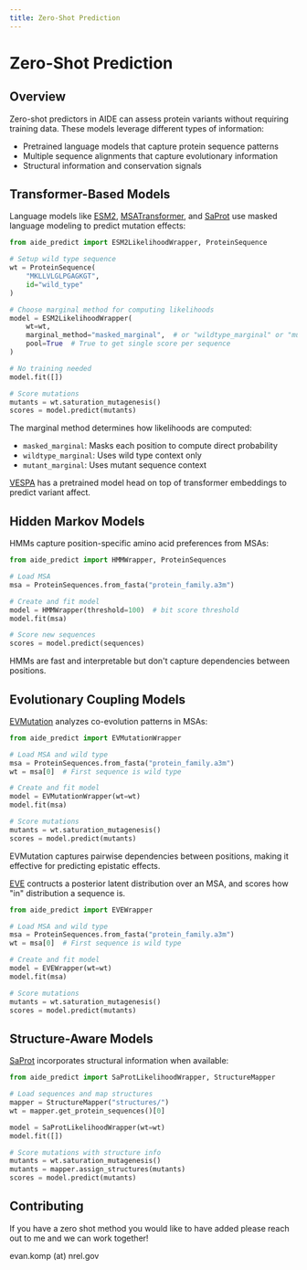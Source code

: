 ```yaml
---
title: Zero-Shot Prediction
---
```


# Zero-Shot Prediction

## Overview

Zero-shot predictors in AIDE can assess protein variants without requiring training data. These models leverage different types of information:
- Pretrained language models that capture protein sequence patterns
- Multiple sequence alignments that capture evolutionary information
- Structural information and conservation signals

## Transformer-Based Models

Language models like [ESM2](https://www.biorxiv.org/content/10.1101/2021.07.09.450648v2.full), [MSATransformer](https://www.biorxiv.org/content/10.1101/2021.07.09.450648v2.full), and [SaProt](https://www.biorxiv.org/content/10.1101/2023.10.01.560349v1) use masked language modeling to predict mutation effects:

```python
from aide_predict import ESM2LikelihoodWrapper, ProteinSequence

# Setup wild type sequence
wt = ProteinSequence(
    "MKLLVLGLPGAGKGT",
    id="wild_type"
)

# Choose marginal method for computing likelihoods
model = ESM2LikelihoodWrapper(
    wt=wt,
    marginal_method="masked_marginal",  # or "wildtype_marginal" or "mutant_marginal"
    pool=True  # True to get single score per sequence
)

# No training needed
model.fit([])

# Score mutations
mutants = wt.saturation_mutagenesis()
scores = model.predict(mutants)
```

The marginal method determines how likelihoods are computed:
- `masked_marginal`: Masks each position to compute direct probability
- `wildtype_marginal`: Uses wild type context only
- `mutant_marginal`: Uses mutant sequence context

[VESPA](https://link.springer.com/article/10.1007/s00439-021-02411-y) has a pretrained model head on top of transformer embeddings to predict variant affect.

## Hidden Markov Models

HMMs capture position-specific amino acid preferences from MSAs:

```python
from aide_predict import HMMWrapper, ProteinSequences

# Load MSA
msa = ProteinSequences.from_fasta("protein_family.a3m")

# Create and fit model
model = HMMWrapper(threshold=100)  # bit score threshold
model.fit(msa)

# Score new sequences
scores = model.predict(sequences)
```

HMMs are fast and interpretable but don't capture dependencies between positions.

## Evolutionary Coupling Models 

[EVMutation](https://pubmed.ncbi.nlm.nih.gov/28092658/) analyzes co-evolution patterns in MSAs:

```python
from aide_predict import EVMutationWrapper

# Load MSA and wild type
msa = ProteinSequences.from_fasta("protein_family.a3m")
wt = msa[0]  # First sequence is wild type

# Create and fit model
model = EVMutationWrapper(wt=wt)
model.fit(msa)

# Score mutations
mutants = wt.saturation_mutagenesis()
scores = model.predict(mutants)
```

EVMutation captures pairwise dependencies between positions, making it effective for predicting epistatic effects.

[EVE](https://www.nature.com/articles/s41586-021-04043-8) contructs a posterior latent distribution over an MSA, and scores how "in" distribution a sequence is.

```python
from aide_predict import EVEWrapper

# Load MSA and wild type
msa = ProteinSequences.from_fasta("protein_family.a3m")
wt = msa[0]  # First sequence is wild type

# Create and fit model
model = EVEWrapper(wt=wt)
model.fit(msa)

# Score mutations
mutants = wt.saturation_mutagenesis()
scores = model.predict(mutants)
```

## Structure-Aware Models

[SaProt](https://www.biorxiv.org/content/10.1101/2023.10.01.560349v1) incorporates structural information when available:

```python
from aide_predict import SaProtLikelihoodWrapper, StructureMapper

# Load sequences and map structures
mapper = StructureMapper("structures/")
wt = mapper.get_protein_sequences()[0]

model = SaProtLikelihoodWrapper(wt=wt)
model.fit([])

# Score mutations with structure info
mutants = wt.saturation_mutagenesis()
mutants = mapper.assign_structures(mutants)
scores = model.predict(mutants)
```

## Contributing

If you have a zero shot method you would like to have added please reach out to me and we can work together!

evan.komp (at) nrel.gov